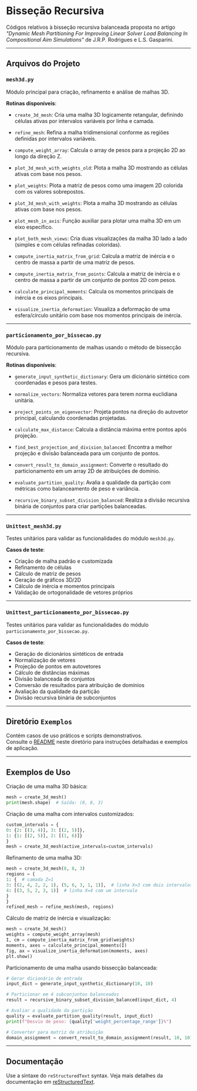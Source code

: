 # Bisseção Recursiva

Códigos relativos à bisseção recursiva balanceada proposta no artigo *"Dynamic Mesh Partitioning For Improving Linear Solver Load Balancing In Compositional Aim Simulations"* de J.R.P. Rodrigues e L.S. Gasparini.

---

## Arquivos do Projeto

### `mesh3d.py`

Módulo principal para criação, refinamento e análise de malhas 3D.

**Rotinas disponíveis**:

- `create_3d_mesh`: Cria uma malha 3D logicamente retangular, definindo células ativas por intervalos variáveis por linha e camada.
  
- `refine_mesh`: Refina a malha tridimensional conforme as regiões definidas por intervalos variáveis.
  
- `compute_weight_array`: Calcula o array de pesos para a projeção 2D ao longo da direção Z.
  
- `plot_3d_mesh_with_weights_old`: Plota a malha 3D mostrando as células ativas com base nos pesos.
  
- `plot_weights`: Plota a matriz de pesos como uma imagem 2D colorida com os valores sobrepostos.
  
- `plot_3d_mesh_with_weights`: Plota a malha 3D mostrando as células ativas com base nos pesos.
  
- `plot_mesh_in_axis`: Função auxiliar para plotar uma malha 3D em um eixo específico.
  
- `plot_both_mesh_views`: Cria duas visualizações da malha 3D lado a lado (simples e com células refinadas coloridas).
  
- `compute_inertia_matrix_from_grid`: Calcula a matriz de inércia e o centro de massa a partir de uma matriz de pesos.
  
- `compute_inertia_matrix_from_points`: Calcula a matriz de inércia e o centro de massa a partir de um conjunto de pontos 2D com pesos.
  
- `calculate_principal_moments`: Calcula os momentos principais de inércia e os eixos principais.
  
- `visualize_inertia_deformation`: Visualiza a deformação de uma esfera/círculo unitário com base nos momentos principais de inércia.

---

### `particionamento_por_bissecao.py`

Módulo para particionamento de malhas usando o método de bissecção recursiva.

**Rotinas disponíveis**:

- `generate_input_synthetic_dictionary`: Gera um dicionário sintético com coordenadas e pesos para testes.

- `normalize_vectors`: Normaliza vetores para terem norma euclidiana unitária.

- `project_points_on_eigenvector`: Projeta pontos na direção do autovetor principal, calculando coordenadas projetadas.

- `calculate_max_distance`: Calcula a distância máxima entre pontos após projeção.

- `find_best_projection_and_division_balanced`: Encontra a melhor projeção e divisão balanceada para um conjunto de pontos.

- `convert_result_to_domain_assignment`: Converte o resultado do particionamento em um array 2D de atribuições de domínio.

- `evaluate_partition_quality`: Avalia a qualidade da partição com métricas como balanceamento de peso e variância.

- `recursive_binary_subset_division_balanced`: Realiza a divisão recursiva binária de conjuntos para criar partições balanceadas.

---

### `Unittest_mesh3d.py`

Testes unitários para validar as funcionalidades do módulo `mesh3d.py`.

**Casos de teste**:

- Criação de malha padrão e customizada
- Refinamento de células
- Cálculo de matriz de pesos
- Geração de gráficos 3D/2D
- Cálculo de inércia e momentos principais
- Validação de ortogonalidade de vetores próprios

---

### `Unittest_particionamento_por_bissecao.py`

Testes unitários para validar as funcionalidades do módulo `particionamento_por_bissecao.py`.

**Casos de teste**:

- Geração de dicionários sintéticos de entrada
- Normalização de vetores
- Projeção de pontos em autovetores
- Cálculo de distâncias máximas
- Divisão balanceada de conjuntos
- Conversão de resultados para atribuição de domínios
- Avaliação da qualidade da partição
- Divisão recursiva binária de subconjuntos

---

## Diretório `Exemplos`

Contém casos de uso práticos e scripts demonstrativos.  
Consulte o [README](Exemplos/README.md) neste diretório para instruções detalhadas e exemplos de aplicação.

---

## Exemplos de Uso

Criação de uma malha 3D básica:
```python
mesh = create_3d_mesh()
print(mesh.shape)  # Saída: (8, 8, 3)
```

Criação de uma malha com intervalos customizados:
```python
custom_intervals = {
0: {2: [(3, 4)], 3: [(2, 5)]},
1: {1: [(2, 5)], 2: [(1, 6)]}
}
mesh = create_3d_mesh(active_intervals=custom_intervals)
```

Refinamento de uma malha 3D:
```python
mesh = create_3d_mesh(8, 8, 3)
regions = {
1: {  # camada Z=1
3: [(2, 4, 2, 2, 1), (5, 6, 3, 1, 1)],  # linha X=3 com dois intervalos
4: [(3, 5, 2, 3, 1)]  # linha X=4 com um intervalo
}
}
refined_mesh = refine_mesh(mesh, regions)
```

Cálculo de matriz de inércia e visualização:
```python
mesh = create_3d_mesh()
weights = compute_weight_array(mesh)
I, cm = compute_inertia_matrix_from_grid(weights)
moments, axes = calculate_principal_moments(I)
fig, ax = visualize_inertia_deformation(moments, axes)
plt.show()
```

Particionamento de uma malha usando bissecção balanceada:
```python
# Gerar dicionário de entrada
input_dict = generate_input_synthetic_dictionary(10, 10)

# Particionar em 4 subconjuntos balanceados
result = recursive_binary_subset_division_balanced(input_dict, 4)

# Avaliar a qualidade da partição
quality = evaluate_partition_quality(result, input_dict)
print(f"Desvio de peso: {quality['weight_percentage_range']}%")

# Converter para matriz de atribuição
domain_assignment = convert_result_to_domain_assignment(result, 10, 10)
```

---

## Documentação

Use a sintaxe do ``reStructuredText`` syntax. Veja mais detalhes da documentação em
[reStructuredText](https://www.sphinx-doc.org/en/master/usage/restructuredtext/index.html).